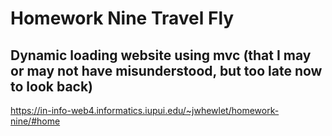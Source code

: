 # Homework Nine Travel Fly
## Dynamic loading website using mvc (that I may or may not have misunderstood, but too late now to look back)

https://in-info-web4.informatics.iupui.edu/~jwhewlet/homework-nine/#home